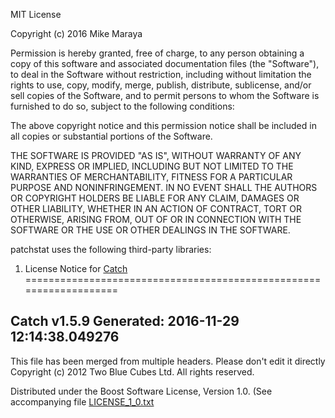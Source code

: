 MIT License

Copyright (c) 2016 Mike Maraya

Permission is hereby granted, free of charge, to any person obtaining a copy
of this software and associated documentation files (the "Software"), to deal
in the Software without restriction, including without limitation the rights
to use, copy, modify, merge, publish, distribute, sublicense, and/or sell
copies of the Software, and to permit persons to whom the Software is
furnished to do so, subject to the following conditions:

The above copyright notice and this permission notice shall be included in all
copies or substantial portions of the Software.

THE SOFTWARE IS PROVIDED "AS IS", WITHOUT WARRANTY OF ANY KIND, EXPRESS OR
IMPLIED, INCLUDING BUT NOT LIMITED TO THE WARRANTIES OF MERCHANTABILITY,
FITNESS FOR A PARTICULAR PURPOSE AND NONINFRINGEMENT. IN NO EVENT SHALL THE
AUTHORS OR COPYRIGHT HOLDERS BE LIABLE FOR ANY CLAIM, DAMAGES OR OTHER
LIABILITY, WHETHER IN AN ACTION OF CONTRACT, TORT OR OTHERWISE, ARISING FROM,
OUT OF OR IN CONNECTION WITH THE SOFTWARE OR THE USE OR OTHER DEALINGS IN THE
SOFTWARE.

patchstat uses the following third-party libraries:

1) License Notice for [Catch](https://github.com/philsquared/Catch)
===================================================================

 Catch v1.5.9
 Generated: 2016-11-29 12:14:38.049276
 ----------------------------------------------------------
 This file has been merged from multiple headers. Please don't edit it directly
 Copyright (c) 2012 Two Blue Cubes Ltd. All rights reserved.

 Distributed under the Boost Software License, Version 1.0. (See accompanying
 file [LICENSE\_1\_0.txt](http://www.boost.org/LICENSE_1_0.txt)

